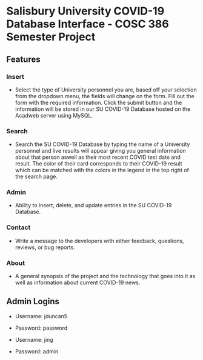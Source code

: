 # Salisbury University COVID-19 Database Interface - COSC 386 Semester Project

## Features

### Insert
- Select the type of University personnel you are, based off your selection from the dropdown menu, the fields will change on the form. Fill out the form with the required information. Click the submit button and the information will be stored in our SU COVID-19 Database hosted on the Acadweb server using MySQL.

### Search
- Search the SU COVID-19 Database by typing the name of a University personnel and live results will appear giving you general information about that person aswell as their most recent COVID test date and result. The color of their card corresponds to their COVID-19 result which can be matched with the colors in the legend in the top right of the search page.

### Admin
- Ability to insert, delete, and update entries in the SU COVID-19 Database.

### Contact
- Write a message to the developers with either feedback, questions, reviews, or bug reports.

### About
- A general synopsis of the project and the technology that goes into it as well as information about current COVID-19 news.

## Admin Logins
- Username: jduncan5
- Password: password

- Username: jing
- Password: admin

